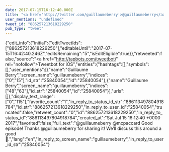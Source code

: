 ```yaml
---
date: 2017-07-15T16:12:40.000Z
title: "<a href='http://twitter.com/guillaumeberry'>@guillaumeberry</a> <a href='http://twitter.com/mcpaccard'>@mcpaccard</a> Good episode! Thanks <a href='http://twitter.com/guillaumeberry'>@guillaumeberry</a> for sharing it! We’ll discuss this around a good 🍷.″"
user_mentions: "undefined"
tweet_id: "886257213618229250"
pub_type: "tweet"
---
```

{"edit_info":{"initial":{"editTweetIds":["886257213618229250"],"editableUntil":"2017-07-15T16:42:40.246Z","editsRemaining":"5","isEditEligible":true}},"retweeted":false,"source":"<a href=\"http://tapbots.com/tweetbot\" rel=\"nofollow\">Tweetbot for iΟS</a>","entities":{"hashtags":[],"symbols":[],"user_mentions":[{"name":"Guillaume Berry","screen_name":"guillaumeberry","indices":["0","15"],"id_str":"25840054","id":"25840054"},{"name":"Guillaume Berry","screen_name":"guillaumeberry","indices":["48","63"],"id_str":"25840054","id":"25840054"}],"urls":[]},"display_text_range":["0","115"],"favorite_count":"1","in_reply_to_status_id_str":"886113497804918784","id_str":"886257213618229250","in_reply_to_user_id":"25840054","truncated":false,"retweet_count":"0","id":"886257213618229250","in_reply_to_status_id":"886113497804918784","created_at":"Sat Jul 15 16:12:40 +0000 2017","favorited":false,"full_text":"@guillaumeberry @mcpaccard Good episode! Thanks @guillaumeberry for sharing it! We’ll discuss this around a good 🍷.","lang":"en","in_reply_to_screen_name":"guillaumeberry","in_reply_to_user_id_str":"25840054"}
